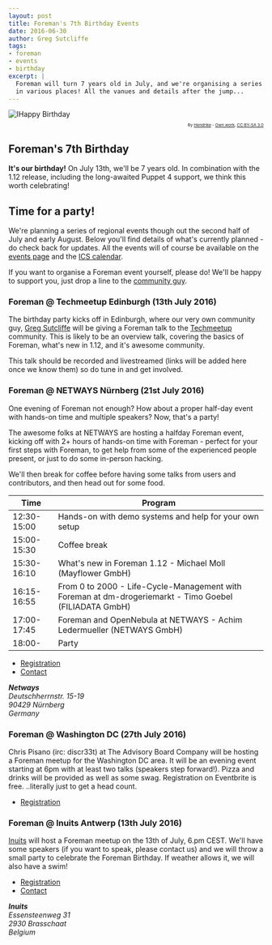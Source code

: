 ```yaml
---
layout: post
title: Foreman's 7th Birthday Events
date: 2016-06-30
author: Greg Sutcliffe
tags:
- foreman
- events
- birthday
excerpt: |
  Foreman will turn 7 years old in July, and we're organising a series of parties
  in various places! All the vanues and details after the jump...
---
```


<div class='col-md-6 pull-right'>
<img src="/static/images/birthday.png" title="IHappy Birthday" />
<p style="font-size:8px;text-align:right">By <a href="//commons.wikimedia.org/wiki/User:Hendrike" title="User:Hendrike">Hendrike</a> - <span class="int-own-work" lang="en"><a href='https://commons.wikimedia.org/w/index.php?curid=3259208'>Own work</a></span>, <a title="Creative Commons Attribution-Share Alike 3.0" href="http://creativecommons.org/licenses/by-sa/3.0/">CC BY-SA 3.0</a></p>
</div>

## Foreman's 7th Birthday

**It's our birthday!** On July 13th, we'll be 7 years old. In combination with
the 1.12 release, including the long-awaited Puppet 4 support, we think this
worth celebrating!

## Time for a party!

We're planning a series of regional events though out the second half of July
and early August. Below you'll find details of what's currently planned - do
check back for updates. All the events will of course be available on the
[events page](/events) and the [ICS calendar](/events/all.ics).

If you want to organise a Foreman event yourself, please do! We'll be happy to
support you, just drop a line to the [community
guy](mailto:community@emeraldreverie.org).

### Foreman @ Techmeetup Edinburgh (13th July 2016)

The birthday party kicks off in Edinburgh, where our very own community guy,
[Greg Sutcliffe](https://twitter.com/gwmngilfen) will be giving a Foreman talk
to the [Techmeetup](http://techmeetup.co.uk) community. This is likely to be an
overview talk, covering the basics of Foreman, what's new in 1.12, and it's
awesome community.

This talk should be recorded and livestreamed (links will be added here once we
know them) so do tune in and get involved.

### Foreman @ NETWAYS Nürnberg (21st July 2016)

One evening of Foreman not enough? How about a proper half-day event with
hands-on time and multiple speakers? Now, that's a party!

The awesome folks at NETWAYS are hosting a halfday Foreman event, kicking off
with 2+ hours of hands-on time with Foreman - perfect for your first steps with
Foreman, to get help from some of the experienced people present, or just to do
some in-person hacking.

We'll then break for coffee before having some talks from users and
contributors, and then head out for some food.

Time        | Program
------------|------------------------------------------------------
12:30-15:00 | Hands-on with demo systems and help for your own setup
15:00-15:30 | Coffee break
15:30-16:10 | What's new in Foreman 1.12 - Michael Moll (Mayflower GmbH)
16:15-16:55 | From 0 to 2000 - Life-Cycle-Management with Foreman at dm-drogeriemarkt - Timo Goebel (FILIADATA GmbH)
17:00-17:45 | Foreman and OpenNebula at NETWAYS - Achim Ledermueller (NETWAYS GmbH)
18:00-      | Party

* [Registration](https://www.eventbrite.com/e/foreman-birthday-party-tickets-26323083050)
* [Contact](mailto:dirk.goetz@netways.de)

<address>
<strong>Netways</strong><br/>
Deutschherrnstr. 15-19<br/>
90429 Nürnberg<br/>
Germany
</address>

### Foreman @ Washington DC (27th July 2016)

Chris Pisano (irc: discr33t) at The Advisory Board Company will be hosting a Foreman
meetup for the Washington DC area. It will be an evening event starting at 6pm with at
least two talks (speakers step forward!). Pizza and drinks will be provided as well
as some swag. Registration on Eventbrite is free. ..literally just to get a head count.

* [Registration](https://www.eventbrite.com/e/theforeman-birthday-meetup-tickets-26352336548)

### Foreman @ Inuits Antwerp (13th July 2016)

[Inuits](https://inuits.eu) will host a Foreman meetup on the 13th of July, 6.pm
CEST. We'll have some speakers (if you want to speak, please contact us) and we
will throw a small party to celebrate the Foreman Birthday. If weather allows
it, we will also have a swim!

* [Registration](http://www.meetup.com/Belgian-Puppet-User-Group/events/232171666/)
* [Contact](mailto:roidelapluie@inuits.eu)

<address>
<strong>Inuits</strong><br/>
Essensteenweg 31<br/>
2930 Brasschaat<br/>
Belgium
</address>
